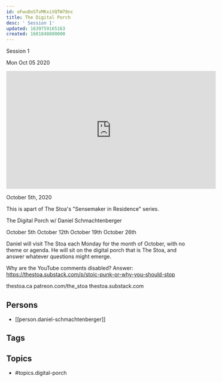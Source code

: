 ```yaml
---
id: oFwuOoSTvMKxiVQTW78nc
title: The Digital Porch
desc: ' Session 1'
updated: 1639759165163
created: 1601848800000
---
```



 Session 1

Mon Oct 05 2020

<iframe width="560" height="315" src="https://www.youtube.com/embed/VLGjzGbPxVI" title="The Digital Porch: Session 1 w/ Daniel Schmachtenberger" frameborder="0" allow="accelerometer; autoplay; clipboard-write; encrypted-media; gyroscope; picture-in-picture" allowfullscreen ></iframe>

October 5th, 2020

This is apart of The Stoa's "Sensemaker in Residence" series. 

The Digital Porch w/ Daniel Schmachtenberger

October 5th
October 12th
October 19th
October 26th

Daniel will visit The Stoa each Monday for the month of October, with no theme or agenda. He will sit on the digital porch that is The Stoa, and answer whatever questions might emerge. 

Why are the YouTube comments disabled? Answer: https://thestoa.substack.com/p/stoic-punk-or-why-you-should-stop

thestoa.ca
patreon.com/the_stoa
thestoa.substack.com

## Persons

- [[person.daniel-schmachtenberger]]

## Tags



## Topics

- #topics.digital-porch

